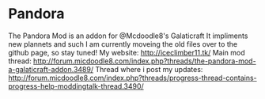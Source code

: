 Pandora
=======

The Pandora Mod is an addon for @Mcdoodle8's Galaticraft
It impliments new plannets and such
I am currently moveing the old files over to the github page, so stay tuned!
My website: http://iceclimber11.tk/
Main mod thread: http://forum.micdoodle8.com/index.php?threads/the-pandora-mod-a-galaticraft-addon.3489/
Thread where i post my updates: http://forum.micdoodle8.com/index.php?threads/progress-thread-contains-progress-help-moddingtalk-thread.3490/
